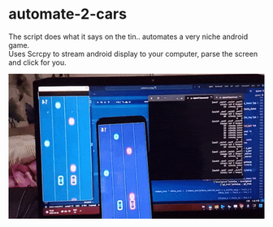 # automate-2-cars
The script does what it says on the tin.. automates a very niche android game.<br>
Uses Scrcpy to stream android display to your computer, parse the screen and click for you. <br>

![worksonmymachine.jpg](https://raw.githubusercontent.com/Bit-Sahil04/automate-2-cars/main/gif.gif)

